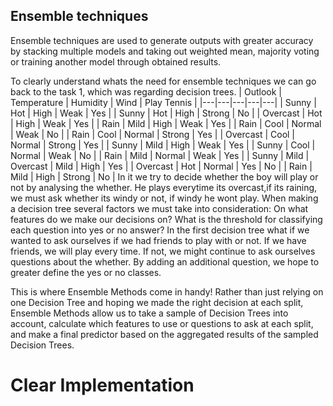 ## Ensemble techniques
Ensemble techniques are used to generate outputs with greater accuracy by stacking multiple models 
and taking out weighted mean, majority voting or training another model through obtained results. 

To clearly understand whats the need for ensemble techniques we can go back to the task 1, which was 
regarding decision trees.
| Outlook | Temperature | Humidity | Wind | Play Tennis |
|---|---|---|---|---|
| Sunny | Hot | High | Weak | Yes |
| Sunny | Hot | High | Strong | No |
| Overcast | Hot | High | Weak | Yes |
| Rain | Mild | High | Weak | Yes |
| Rain | Cool | Normal | Weak | No |
| Rain | Cool | Normal | Strong | Yes |
| Overcast | Cool | Normal | Strong | Yes |
| Sunny | Mild | High | Weak | Yes |
| Sunny | Cool | Normal | Weak | No |
| Rain | Mild | Normal | Weak | Yes |
| Sunny | Mild | Overcast | Mild | High | Yes |
| Overcast | Hot | Normal | Yes | No |
| Rain | Mild | High | Strong | No |
In it we try to decide whether the boy will play or not by analysing the 
whether. He plays everytime its overcast,if its raining, we must ask whether its windy or not,
if windy he wont play. When making a decision tree several factors we must take into consideration:
On what features do we make our decisions on? What is the threshold for classifying each question 
into yes or no answer? In the first decision tree what if we wanted to ask ourselves if we had friends 
to play with or not. If we have friends, we will play every time. If not, we might continue to ask
ourselves questions about the whether. By adding an additional question, we hope to greater define the 
yes or no classes.

This is where Ensemble Methods come in handy! Rather than just relying on one Decision Tree and hoping we made the right decision at each split, Ensemble Methods allow us to take a sample of Decision Trees into account, calculate which features to use or questions to ask at each split, and make a final predictor based on the aggregated results of the sampled Decision Trees.

# Clear Implementation
